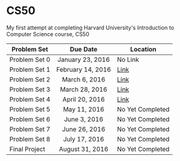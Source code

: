 # CS50
My first attempt at completing Harvard University's Introduction to Computer Science course, CS50


| Problem Set        | Due Date           | Location  |
| ------------- |:-------------:| -----|
| Problem Set 0      | January 23, 2016   | No Link |
| Problem Set 1      | February 14, 2016  | [Link](https://github.com/f43154/CS50/tree/master/pset1) |
| Problem Set 2      | March 6, 2016      | [Link](https://github.com/f43154/CS50/tree/master/pset2) |
| Problem Set 3      | March 28, 2016     | [Link](https://github.com/f43154/CS50/tree/master/pset3) |
| Problem Set 4      | April 20, 2016     | [Link](https://github.com/f43154/CS50/tree/master/pset4) |
| Problem Set 5      | May 11, 2016       | No Yet Completed |
| Problem Set 6      | June 3, 2016       | No Yet Completed |
| Problem Set 7      | June 26, 2016      | No Yet Completed |
| Problem Set 8      | July 17, 2016      | No Yet Completed |
| Final Project      | August 31, 2016    | No Yet Completed |
